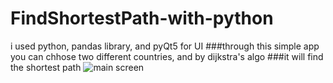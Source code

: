# FindShortestPath-with-python
i used python, pandas library, and pyQt5 for UI
###through this simple app you can chhose two different countries, and by dijkstra's algo 
###it will find the shortest path 
![main screen](https://i.ibb.co/fQBVJyZ/Screenshot-2023-05-16-012845.png])
